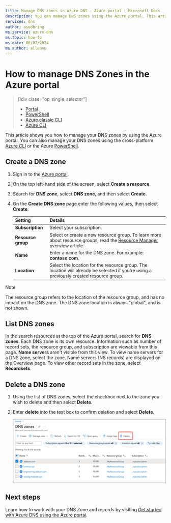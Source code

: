 ```yaml
---
title: Manage DNS zones in Azure DNS - Azure portal | Microsoft Docs
description: You can manage DNS zones using the Azure portal. This article describes how to update, delete, and create DNS zones on Azure DNS
services: dns
author: asudbring
ms.service: azure-dns
ms.topic: how-to
ms.date: 06/07/2024
ms.author: allensu
---
```

# How to manage DNS Zones in the Azure portal

> [!div class="op_single_selector"]
> * [Portal](dns-operations-dnszones-portal.md)
> * [PowerShell](dns-operations-dnszones.md)
> * [Azure classic CLI](./dns-operations-dnszones-cli.md)
> * [Azure CLI](dns-operations-dnszones-cli.md)

This article shows you how to manage your DNS zones by using the Azure portal. You can also manage your DNS zones using the cross-platform [Azure CLI](dns-operations-dnszones-cli.md) or the Azure [PowerShell](dns-operations-dnszones.md).

## Create a DNS zone

1. Sign in to the [Azure portal](https://portal.azure.com/).
2. On the top left-hand side of the screen, select **Create a resource**. 
3. Search for **DNS zone**, select **DNS zone**, and then select **Create**.
4. On the **Create DNS zone** page enter the following values, then select **Create**:

    | Setting | Details |
    | --- | --- |
    | **Subscription** | Select your subscription.|
    | **Resource group** | Select or create a new resource group. To learn more about resource groups, read the [Resource Manager](../azure-resource-manager/management/overview.md?toc=%2fazure%2fdns%2ftoc.json#resource-groups) overview article.|
    | **Name** | Enter a name for the DNS zone. For example: **contoso.com**. |
    | **Location** | Select the location for the resource group. The location will already be selected if you're using a previously created resource group. |

> [!NOTE]
> The resource group refers to the location of the resource group, and has no impact on the DNS zone. The DNS zone location is always "global", and is not shown.

## List DNS zones

In the search resources at the top of the Azure portal, search for **DNS zones**. Each DNS zone is its own resource. Information such as number of record sets, the resource group, and subscription are viewable from this page. **Name servers** aren't visible from this view. To view name servers for a DNS zone, select the zone. Name servers (NS records) are displayed on the Overview page. To view other record sets in the zone, select **Recordsets**.

## Delete a DNS zone

1. Using the list of DNS zones, select the checkbox next to the zone you wish to delete and then select **Delete**. 
2. Enter **delete** into the text box to confirm deletion and select **Delete**.

   ![A screenshot of how to delete a DNS zone.](media/dns-operations-dnszones-portal/delete-zone.png)

## Next steps

Learn how to work with your DNS Zone and records by visiting [Get started with Azure DNS using the Azure portal](dns-getstarted-portal.md).

